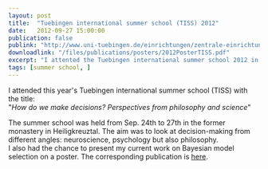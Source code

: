 ```yaml
---
layout: post
title:  "Tuebingen international summer school (TISS) 2012"
date:   2012-09-27 15:00:00
publication: false
publink: "http://www.uni-tuebingen.de/einrichtungen/zentrale-einrichtungen/forum-scientiarum/studium/akademien/archiv/sa-2012-2-decisions.html"
downloadlink: "/files/publications/posters/2012PosterTISS.pdf"
excerpt: "I attented the Tuebingen international summer school 2012 in Heiligkreuztal."
tags: [summer school, ]
---
```

I attended this year's Tuebingen international summer school (TISS) with the title:  
"*How do we make decisions? Perspectives from philosophy and science*"

The summer school was held from Sep. 24th to 27th in the former monastery in Heiligkreuztal. The aim was to look at decision-making from different angles: neuroscience, psychology but also philosophy.  
I also had the chance to present my current work on Bayesian model selection on a poster. The corresponding publication is [here](/Paper-BayesianModelSelection/).

